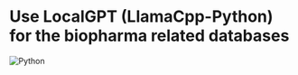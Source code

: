# Use LocalGPT (LlamaCpp-Python) for the biopharma related databases

![Python](https://img.shields.io/badge/python-3670A0?style=for-the-badge&logo=python&logoColor=ffdd54)
 
